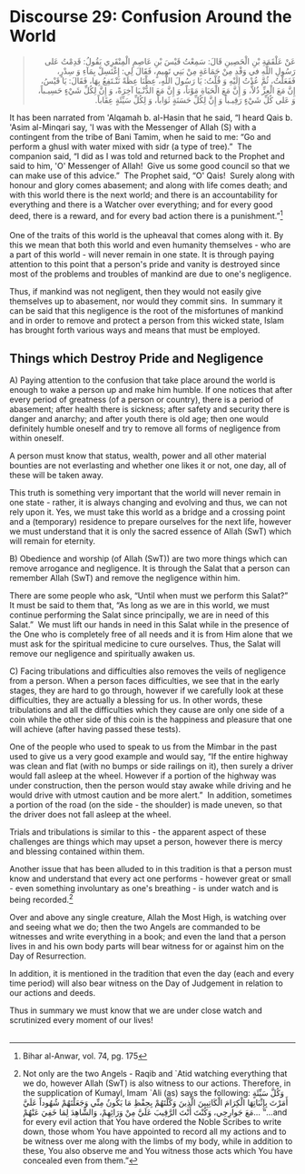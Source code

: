 Discourse 29: Confusion Around the World
========================================

<blockquote dir="rtl">
  <p>
عَنْ عَلْقَمَةِ بْنِ الْحَصِينِ قَالَ: سَمِعْتُ قَيْسَ بْنِ عَاصِمِ
الْمِنْقَرِي يَقُولُ: قَدِمْتُ عَلى رَسُولِ اللٌّهِ في وَفْدِ مِنْ
جَمَاعَةٍ مِنْ بَنِي تَمِيمٍ، فَقَالَ لِي: إِغْتَسِلْ بِمَآءِ وَ
سِدْرٍ، فَفَعَلْتُ، ثُمَّ عُدْتُ إِلَيْهِ وَ قُلْتُ: يَا رَسُولَ
اللٌّهِِ، عِظْنَا عِظَةً نَنْـتَفِعُ بِهَا، فَقَالَ: يَا قَيْسُ، إِنَّ
مَعَ الْعِزِّ ذُلاًّ، وَ إِنَّ مَعَ الْحَيَاةِ مَوْتاً، وَ إِنَّ مَعَ
الدُّنْـيَا آخِرَةً، وَ إِنَّ لِكُلِّ شَيْءٍ حَسِيـباً، وَ عَلى كُلِّ
شَيْءٍ رَقِيـباً وَ إِنَّ لِكُلِّ حَسَنَةٍ ثَوَاباً، وَ لِكُلِّ
سَيِّئَةٍ عِقَاباً.
  </p>
</blockquote>

It has been narrated from 'Alqamah b. al-Hasin that he said, “I heard
Qais b. 'Asim al-Minqari say, 'I was with the Messenger of Allah (S)
with a contingent from the tribe of Bani Tamim, when he said to me: “Go
and perform a ghusl with water mixed with sidr (a type of tree).”  The
companion said, “I did as I was told and returned back to the Prophet
and said to him, 'O' Messenger of Allah!  Give us some good council so
that we can make use of this advice.”  The Prophet said, “O' Qais! 
Surely along with honour and glory comes abasement; and along with life
comes death; and with this world there is the next world; and there is
an accountability for everything and there is a Watcher over everything;
and for every good deed, there is a reward, and for every bad action
there is a punishment.”[^1]  
    
 One of the traits of this world is the upheaval that comes along with
it. By this we mean that both this world and even humanity themselves -
who are a part of this world - will never remain in one state. It is
through paying attention to this point that a person's pride and vanity
is destroyed since most of the problems and troubles of mankind are due
to one's negligence.

Thus, if mankind was not negligent, then they would not easily give
themselves up to abasement, nor would they commit sins.  In summary it
can be said that this negligence is the root of the misfortunes of
mankind and in order to remove and protect a person from this wicked
state, Islam has brought forth various ways and means that must be
employed.

Things which Destroy Pride and Negligence
-----------------------------------------

A) Paying attention to the confusion that take place around the world is
enough to wake a person up and make him humble. If one notices that
after every period of greatness (of a person or country), there is a
period of abasement; after health there is sickness; after safety and
security there is danger and anarchy; and after youth there is old age;
then one would definitely humble oneself and try to remove all forms of
negligence from within oneself.

A person must know that status, wealth, power and all other material
bounties are not everlasting and whether one likes it or not, one day,
all of these will be taken away.

This truth is something very important that the world will never remain
in one state - rather, it is always changing and evolving and thus, we
can not rely upon it. Yes, we must take this world as a bridge and a
crossing point and a (temporary) residence to prepare ourselves for the
next life, however we must understand that it is only the sacred essence
of Allah (SwT) which will remain for eternity.

B) Obedience and worship (of Allah (SwT)) are two more things which can
remove arrogance and negligence. It is through the Salat that a person
can remember Allah (SwT) and remove the negligence within him.

There are some people who ask, “Until when must we perform this Salat?” 
It must be said to them that, “As long as we are in this world, we must
continue performing the Salat since principally, we are in need of this
Salat.”  We must lift our hands in need in this Salat while in the
presence of the One who is completely free of all needs and it is from
Him alone that we must ask for the spiritual medicine to cure ourselves.
Thus, the Salat will remove our negligence and spiritually awaken us.

C) Facing tribulations and difficulties also removes the veils of
negligence from a person. When a person faces difficulties, we see that
in the early stages, they are hard to go through, however if we
carefully look at these difficulties, they are actually a blessing for
us. In other words, these tribulations and all the difficulties which
they cause are only one side of a coin while the other side of this coin
is the happiness and pleasure that one will achieve (after having passed
these tests).

One of the people who used to speak to us from the Mimbar in the past
used to give us a very good example and would say, “If the entire
highway was clean and flat (with no bumps or side railings on it), then
surely a driver would fall asleep at the wheel. However if a portion of
the highway was under construction, then the person would stay awake
while driving and he would drive with utmost caution and be more
alert.”  In addition, sometimes a portion of the road (on the side - the
shoulder) is made uneven, so that the driver does not fall asleep at the
wheel.

Trials and tribulations is similar to this - the apparent aspect of
these challenges are things which may upset a person, however there is
mercy and blessing contained within them.

Another issue that has been alluded to in this tradition is that a
person must know and understand that every act one performs - however
great or small - even something involuntary as one's breathing - is
under watch and is being recorded.[^2]

Over and above any single creature, Allah the Most High, is watching
over and seeing what we do; then the two Angels are commanded to be
witnesses and write everything in a book; and even the land that a
person lives in and his own body parts will bear witness for or against
him on the Day of Resurrection.

In addition, it is mentioned in the tradition that even the day (each
and every time period) will also bear witness on the Day of Judgement in
relation to our actions and deeds.

Thus in summary we must know that we are under close watch and
scrutinized every moment of our lives!  
  

[^1]: Bihar al-Anwar, vol. 74, pg. 175

[^2]: Not only are the two Angels - Raqib and \`Atid watching everything
that we do, however Allah (SwT) is also witness to our actions.
Therefore, in the supplication of Kumayl, Imam \`Ali (as) says the
following: وَكُلَّ سَيِّئَةٍ أَمَرْتَ بِإِثْبَاتِهَا الْكِرَامَ
الْكَاتِبِينَ الَّذِينَ وَكَّلْتَهُمْ بِحِفْظِ مَا يَكُونُ مِنِّي
وَجَعَلْتَهُمْ شُهُوداً عَلَيَّ مَعَ جَوارِحِي، وَكُنْتَ أَنْتَ
الرَّقِيبَ عَلَيَّ مِنْ وَرَائِهِمْ، وَالشَّاهِدَ لِمَا خَفِيَ عَنْهُمْ…
“…and for every evil action that You have ordered the Noble Scribes to
write down, those whom You have appointed to record all my actions and
to be witness over me along with the limbs of my body, while in addition
to these, You also observe me and You witness those acts which You have
concealed even from them.”


